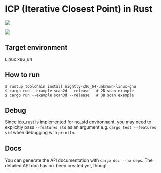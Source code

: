 # ICP (Iterative Closest Point) in Rust

![](https://github.com/tier4/icp_rust/actions/workflows/test.yml/badge.svg)

![](assets/icp.gif)

## Target environment

Linux x86_64

## How to run

```
$ rustup toolchain install nightly-x86_64-unknown-linux-gnu
$ cargo run --example scan2d --release   # 2D scan example
$ cargo run --example scan3d --release   # 3D scan example
```

## Debug

Since icp_rust is implemented for no_std environment, you may need to explicitly pass `--features std` as an argument e.g. `cargo test --features std` when debugging with `println`. 

## Docs

You can generate the API documentation with `cargo doc --no-deps`. The detailed API doc has not been created yet, though.
